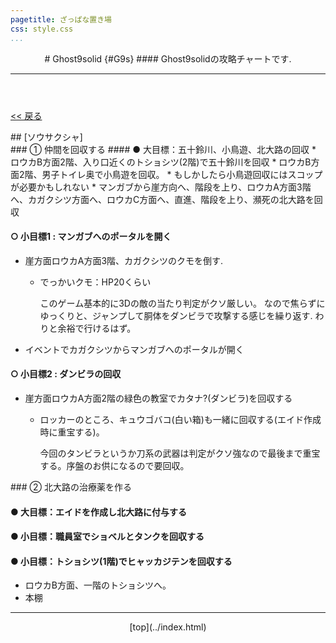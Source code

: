```yaml
---
pagetitle: ざっぱな置き場
css: style.css
...
```


<header class = "header">
# Ghost9solid {#G9s}
#### Ghost9solidの攻略チャートです.
<hr>
</header>

<div class = "content">

[ << 戻る](index.html)

<div class = "searcher">
## [ソウサクシャ]
<div class ="one" >
### ① 仲間を回収する
#### ● 大目標：五十鈴川、小鳥遊、北大路の回収
* ロウカB方面2階、入り口近くのトショシツ(2階)で五十鈴川を回収
* ロウカB方面2階、男子トイレ奥で小鳥遊を回収。
    * もしかしたら小鳥遊回収にはスコップが必要かもしれない
* マンガブから崖方向へ、階段を上り、ロウカA方面3階へ、カガクシツ方面へ、ロウカC方面へ、直進、階段を上り、瀕死の北大路を回収

#### ○ 小目標1 : マンガブへのポータルを開く
* 崖方面ロウカA方面3階、カガクシツのクモを倒す.
    * でっかいクモ：HP20くらい

        このゲーム基本的に3Dの敵の当たり判定がクソ厳しい。
        なので焦らずにゆっくりと、ジャンプして胴体をダンビラで攻撃する感じを繰り返す.
        わりと余裕で行けるはず。

* イベントでカガクシツからマンガブへのポータルが開く

#### ○ 小目標2 : ダンビラの回収
* 崖方面ロウカA方面2階の緑色の教室でカタナ?(ダンビラ)を回収する<br>
    * ロッカーのところ、キュウゴバコ(白い箱)も一緒に回収する(エイド作成時に重宝する)。

        今回のタンビラというか刀系の武器は判定がクソ強なので最後まで重宝する。序盤のお供になるので要回収。
</div>

<div class ="sec">
### ② 北大路の治療薬を作る

#### ● 大目標：エイドを作成し北大路に付与する

#### ● 小目標：職員室でショベルとタンクを回収する

#### ● 小目標：トショシツ(1階)でヒャッカジテンを回収する
* ロウカB方面、一階のトショシツへ。
* 本棚


</div>

</div>
</div>

<footer class ="footer">
<hr>
<p align = "center"> [top](../index.html) </p>
</footer>
